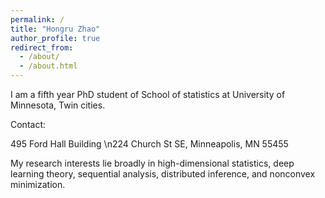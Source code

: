 ```yaml
---
permalink: /
title: "Hongru Zhao"
author_profile: true
redirect_from: 
  - /about/
  - /about.html
---
```




I am a fifth year PhD student of School of statistics at University of Minnesota, Twin cities.

Contact:

495 Ford Hall Building \n224 Church St SE, Minneapolis, MN 55455



My research interests lie broadly in high-dimensional statistics, deep learning theory, sequential analysis, distributed inference, and nonconvex minimization.
